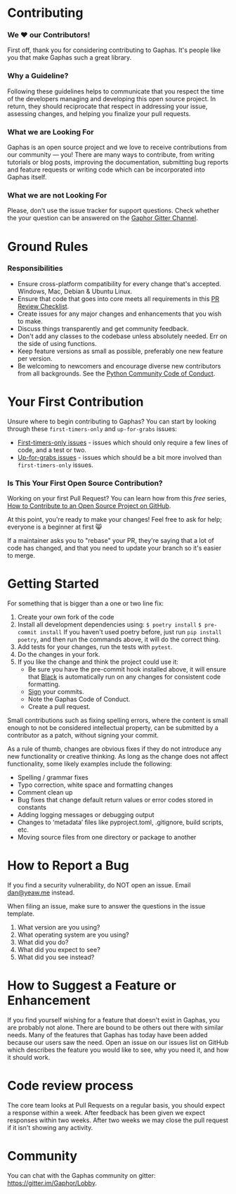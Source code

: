 # Contributing

### We :heart: our Contributors! 

First off, thank you for considering contributing to Gaphas. It's people like
you that make Gaphas such a great library.

### Why a Guideline?

Following these guidelines helps to communicate that you respect the time of
the developers managing and developing this open source project. In return,
they should reciprocate that respect in addressing your issue, assessing
changes, and helping you finalize your pull requests.

### What we are Looking For 

Gaphas is an open source project and we love to receive contributions from our
community — you! There are many ways to contribute, from writing tutorials or
blog posts, improving the documentation, submitting bug reports and feature
requests or writing code which can be incorporated into Gaphas itself.

### What we are not Looking For

Please, don't use the issue tracker for support questions. Check whether the
your question can be answered on the
[Gaphor Gitter Channel](https://gitter.im/gaphor/Lobby).

# Ground Rules
### Responsibilities 

 * Ensure cross-platform compatibility for every change that's accepted.
 Windows, Mac, Debian & Ubuntu Linux.
 * Ensure that code that goes into core meets all requirements in this
 [PR Review Checklist](https://gist.github.com/audreyr/4feef90445b9680475f2).
 * Create issues for any major changes and enhancements that you wish to make.
 * Discuss things transparently and get community feedback.
 * Don't add any classes to the codebase unless absolutely needed. Err on the side of using
 functions.
 * Keep feature versions as small as possible, preferably one new feature per
 version.
 * Be welcoming to newcomers and encourage diverse new contributors from all
 backgrounds. See the
 [Python Community Code of Conduct](https://www.python.org/psf/codeofconduct/).

# Your First Contribution

Unsure where to begin contributing to Gaphas? You can start by looking through
these `first-timers-only` and `up-for-grabs` issues:

 * [First-timers-only issues](https://github.com/gaphor/gaphas/issues?utf8=%E2%9C%93&q=is%3Aissue+is%3Aopen+label%3Afirst-timers-only) -
  issues which should only require a few lines of code, and a test or two.
 * [Up-for-grabs issues](https://github.com/gaphor/gaphas/issues?utf8=%E2%9C%93&q=is%3Aissue+is%3Aopen+label%3Aup-for-grabs) -
 issues which should be a bit more involved than `first-timers-only` issues.

### Is This Your First Open Source Contribution?

Working on your first Pull Request? You can learn how from this *free* series,
[How to Contribute to an Open Source Project on
GitHub](https://egghead.io/series/how-to-contribute-to-an-open-source-project-on-github).

At this point, you're ready to make your changes! Feel free to ask for help;
everyone is a beginner at first :smile_cat:

If a maintainer asks you to "rebase" your PR, they're saying that a lot of code
has changed, and that you need to update your branch so it's easier to merge.

# Getting Started

For something that is bigger than a one or two line fix:

1. Create your own fork of the code
2. Install all development dependencies using:
`$ poetry install`
`$ pre-commit install`
If you haven't used poetry before, just run `pip install poetry`, and then run the commands above, it will do the correct thing.
3. Add tests for your changes, run the tests with `pytest`.
4. Do the changes in your fork.
5. If you like the change and think the project could use it:
    * Be sure you have the pre-commit hook installed above, it will ensure that
    [Black](https://github.com/ambv/black) is automatically run on any changes for
    consistent code formatting.
    * [Sign](https://help.github.com/articles/signing-commits/) your commits.
    * Note the Gaphas Code of Conduct.
    * Create a pull request.


Small contributions such as fixing spelling errors, where the content is small
enough to not be considered intellectual property, can be submitted by a
contributor as a patch, without signing your commit.

As a rule of thumb, changes are obvious fixes if they do not introduce any new
functionality or creative thinking. As long as the change does not affect
functionality, some likely examples include the following:
* Spelling / grammar fixes
* Typo correction, white space and formatting changes
* Comment clean up
* Bug fixes that change default return values or error codes stored in constants
* Adding logging messages or debugging output
* Changes to ‘metadata’ files like pyproject.toml, .gitignore, build scripts, etc.
* Moving source files from one directory or package to another

# How to Report a Bug
If you find a security vulnerability, do NOT open an issue. Email dan@yeaw.me instead.

When filing an issue, make sure to answer the questions in the issue template.

1. What version are you using? 
2. What operating system are you using?
3. What did you do?
4. What did you expect to see?
5. What did you see instead?

# How to Suggest a Feature or Enhancement
If you find yourself wishing for a feature that doesn't exist in Gaphas,
you are probably not alone. There are bound to be others out there with similar
needs. Many of the features that Gaphas has today have been added
because our users saw the need. Open an issue on our issues list on GitHub
which describes the feature you would like to see, why you need it, and how it
should work.

# Code review process

The core team looks at Pull Requests on a regular basis, you should expect a
response within a week. After feedback has been given we expect responses
within two weeks. After two weeks we may close the pull request if it isn't
showing any activity.


# Community
You can chat with the Gaphas community on gitter: https://gitter.im/Gaphor/Lobby.

